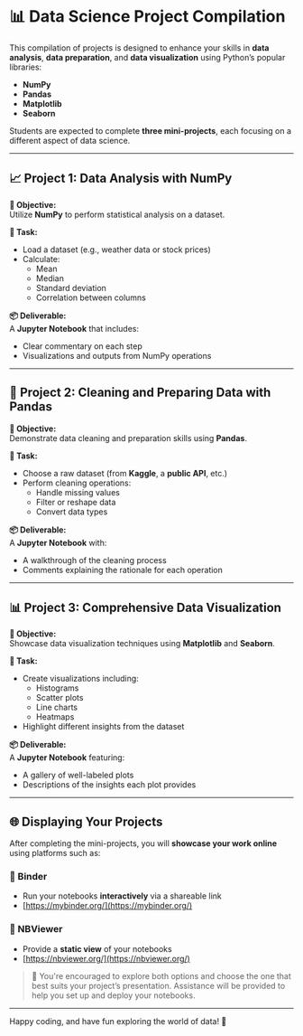 # 📊 Data Science Project Compilation

This compilation of projects is designed to enhance your skills in **data analysis**, **data preparation**, and **data visualization** using Python’s popular libraries:

- **NumPy**
- **Pandas**
- **Matplotlib**
- **Seaborn**

Students are expected to complete **three mini-projects**, each focusing on a different aspect of data science.

---

## 📈 Project 1: Data Analysis with NumPy

**🎯 Objective:**  
Utilize **NumPy** to perform statistical analysis on a dataset.

**📝 Task:**  
- Load a dataset (e.g., weather data or stock prices)
- Calculate:
  - Mean
  - Median
  - Standard deviation
  - Correlation between columns

**📦 Deliverable:**  
A **Jupyter Notebook** that includes:
- Clear commentary on each step
- Visualizations and outputs from NumPy operations

---

## 🧹 Project 2: Cleaning and Preparing Data with Pandas

**🎯 Objective:**  
Demonstrate data cleaning and preparation skills using **Pandas**.

**📝 Task:**  
- Choose a raw dataset (from **Kaggle**, a **public API**, etc.)
- Perform cleaning operations:
  - Handle missing values
  - Filter or reshape data
  - Convert data types

**📦 Deliverable:**  
A **Jupyter Notebook** with:
- A walkthrough of the cleaning process
- Comments explaining the rationale for each operation

---

## 📊 Project 3: Comprehensive Data Visualization

**🎯 Objective:**  
Showcase data visualization techniques using **Matplotlib** and **Seaborn**.

**📝 Task:**  
- Create visualizations including:
  - Histograms
  - Scatter plots
  - Line charts
  - Heatmaps
- Highlight different insights from the dataset

**📦 Deliverable:**  
A **Jupyter Notebook** featuring:
- A gallery of well-labeled plots
- Descriptions of the insights each plot provides

---

## 🌐 Displaying Your Projects

After completing the mini-projects, you will **showcase your work online** using platforms such as:

### 🔗 Binder
- Run your notebooks **interactively** via a shareable link
- [https://mybinder.org/](https://mybinder.org/)

### 📘 NBViewer
- Provide a **static view** of your notebooks
- [https://nbviewer.org/](https://nbviewer.org/)

> 🧠 You're encouraged to explore both options and choose the one that best suits your project’s presentation. Assistance will be provided to help you set up and deploy your notebooks.

---

Happy coding, and have fun exploring the world of data! 🚀

